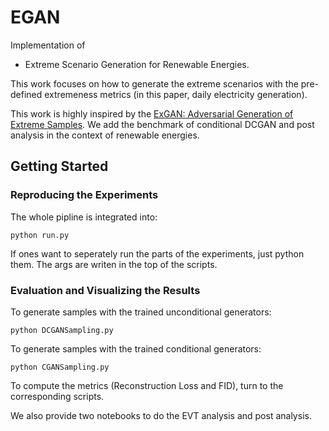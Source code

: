 # EGAN

Implementation of

- Extreme Scenario Generation for Renewable Energies. 

This work focuses on how to generate the extreme scenarios with the pre-defined extremeness metrics (in this paper, daily electricity generation).

This work is highly inspired by the [ExGAN: Adversarial Generation of Extreme Samples](https://arxiv.org/pdf/2009.08454.pdf). 
We add the benchmark of conditional DCGAN and post analysis in the context of renewable energies.


## Getting Started

### Reproducing the Experiments

The whole pipline is integrated into:

```
python run.py
```
If ones want to seperately run the parts of the experiments, just python them. The args are writen in the top of the scripts.

### Evaluation and Visualizing the Results

To generate samples with the trained unconditional generators:
```
python DCGANSampling.py
```

To generate samples with the trained conditional generators:
```
python CGANSampling.py
```

To compute the metrics (Reconstruction Loss and FID), turn to the corresponding scripts.

We also provide two notebooks to do the EVT analysis and post analysis.